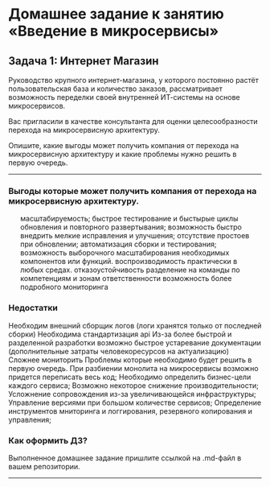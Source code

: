 # Домашнее задание к занятию «Введение в микросервисы»

## Задача 1: Интернет Магазин

Руководство крупного интернет-магазина, у которого постоянно растёт пользовательская база и количество заказов, рассматривает возможность переделки своей внутренней   ИТ-системы на основе микросервисов. 

Вас пригласили в качестве консультанта для оценки целесообразности перехода на микросервисную архитектуру. 

Опишите, какие выгоды может получить компания от перехода на микросервисную архитектуру и какие проблемы нужно решить в первую очередь.

---
### Выгоды которые может получить компания от перехода на микросервисную архитектуру.
<ul>
масштабируемость;
быстрое тестирование и быстырые циклы обновления и повторного развертывания;
возможность быстро внедрить мелкие исправления и улучшения;
отсутствие простоев при обновлении;
автоматизация сборки и тестирования;
возможность выборочного масштабирования необходимых компонентов или функций.
воспроизводимость практически в любых средах.
отказоустойчивость
разделение на команды по компетенциям и зонам ответственности
возможность более подробного мониторинга
</ul>

### Недостатки

Необходим внешний сборщик логов (логи хранятся только от последней сборки)
Необходима стандартизация api
Из-за более быстрой и разделенной разработки возможно быстрое устаревание документации (дополнительные затраты человекоресурсов на актуализацию)
Сложнее мониторить
Проблемы которые необходимо будет решить в первую очередь.
При разбиении монолита на микросервисы возможно придется переписать весь код;
Необходимо определить бизнес-цели каждого сервиса;
Возможно некоторое снижение производительности;
Усложнение сопровождения из-за увеличивающейся инфраструктуры;
Управление версиями при большом количестве сервисов;
Определение инструментов мниторинга и логгирования, резервного копирования и управления;

### Как оформить ДЗ?

Выполненное домашнее задание пришлите ссылкой на .md-файл в вашем репозитории.

---
